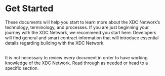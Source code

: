 # Get Started

These documents will help you start to learn more about the XDC Network’s technology, terminology, and processes. If you are just beginning your journey with the XDC Network, we recommend you start here. Developers will  find general and smart contract information that will introduce essential details regarding building with the XDC Network.
<br>
<br>

It is not necessary to review every document in order to have working knowledge of the XDC Network. Read through as needed or head to a specific section.
